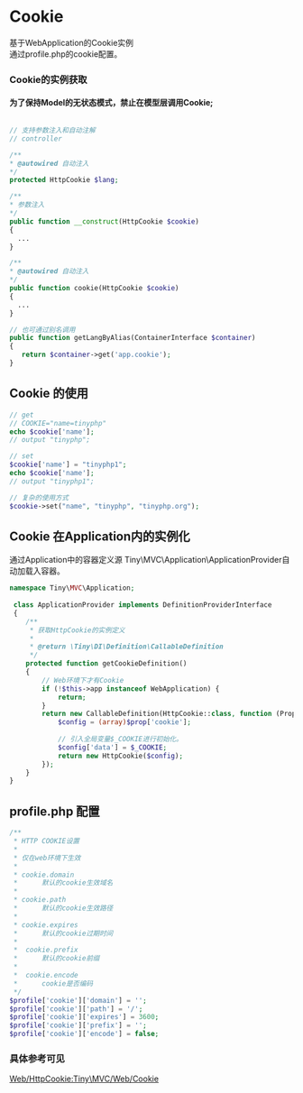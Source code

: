 Cookie
====
   基于WebApplication的Cookie实例   
   通过profile.php的cookie配置。

### Cookie的实例获取
#### 为了保持Model的无状态模式，禁止在模型层调用Cookie;

```php

// 支持参数注入和自动注解
// controller

/**
* @autowired 自动注入
*/
protected HttpCookie $lang;

/**
* 参数注入
*/
public function __construct(HttpCookie $cookie)
{
  ...
}

/**
* @autowired 自动注入
*/
public function cookie(HttpCookie $cookie) 
{
  ...
}

// 也可通过别名调用
public function getLangByAlias(ContainerInterface $container)
{
   return $container->get('app.cookie');
}
```

Cookie 的使用
----

```php
// get
// COOKIE="name=tinyphp"
echo $cookie['name'];
// output "tinyphp";

// set
$cookie['name'] = "tinyphp1";
echo $cookie['name'];
// output "tinyphp1";

// 复杂的使用方式
$cookie->set("name", "tinyphp", "tinyphp.org");
```


Cookie 在Application内的实例化
----

通过Application中的容器定义源 Tiny\MVC\Application\ApplicationProvider自动加载入容器。

```php
namespace Tiny\MVC\Application;
   
 class ApplicationProvider implements DefinitionProviderInterface
 {
    /**
     * 获取HttpCookie的实例定义
     *
     * @return \Tiny\DI\Definition\CallableDefinition
     */
    protected function getCookieDefinition()
    {
        // Web环境下才有Cookie
        if (!$this->app instanceof WebApplication) {
            return;
        }
        return new CallableDefinition(HttpCookie::class, function (Properties $prop) {
            $config = (array)$prop['cookie'];
           
            // 引入全局变量$_COOKIE进行初始化。
            $config['data'] = $_COOKIE;
            return new HttpCookie($config);
        });
    }
}
```

profile.php 配置
----
```php
/**
 * HTTP COOKIE设置
 * 
 * 仅在web环境下生效
 * 
 * cookie.domain 
 *      默认的cookie生效域名
 * 
 * cookie.path 
 *      默认的cookie生效路径
 *      
 * cookie.expires
 *      默认的cookie过期时间
 *      
 *  cookie.prefix
 *      默认的cookie前缀
 *      
 *  cookie.encode
 *      cookie是否编码             
 */
$profile['cookie']['domain'] = '';
$profile['cookie']['path'] = '/';
$profile['cookie']['expires'] = 3600;
$profile['cookie']['prefix'] = '';
$profile['cookie']['encode'] = false;
```

### 具体参考可见   
[Web/HttpCookie:Tiny\MVC/Web/Cookie](https://github.com/tinyphporg/tinyphp-dcos/blob/master/docs/manual/lib/mvc.md)

